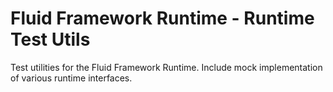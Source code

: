 # Fluid Framework Runtime - Runtime Test Utils

Test utilities for the Fluid Framework Runtime.  Include mock implementation of various runtime interfaces.